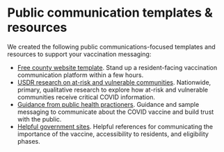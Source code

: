 # Public communication templates & resources

We created the following public communications-focused templates and resources to support your vaccination messaging:

* [Free county website template](free-county-website-template.md). Stand up a resident-facing vaccination communication platform within a few hours.
* [USDR research on at-risk and vulnerable communities](usdr-research-on-at-risk-and-vulnerable-communities.md). Nationwide, primary, qualitative research to explore how at-risk and vulnerable communities receive critical COVID information.
* [Guidance from public health practioners](guidance-from-public-health-practioners.md). Guidance and sample messaging to communicate about the COVID vaccine and build trust with the public.
* [Helpful government sites](helpful-government-sites.md). Helpful references for communicating the importance of the vaccine, accessibility to residents, and eligibility phases.

